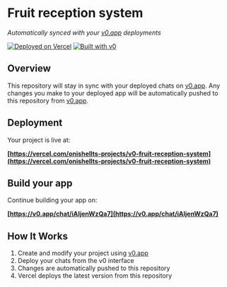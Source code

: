 # Fruit reception system

*Automatically synced with your [v0.app](https://v0.app) deployments*

[![Deployed on Vercel](https://img.shields.io/badge/Deployed%20on-Vercel-black?style=for-the-badge&logo=vercel)](https://vercel.com/onishellts-projects/v0-fruit-reception-system)
[![Built with v0](https://img.shields.io/badge/Built%20with-v0.app-black?style=for-the-badge)](https://v0.app/chat/iAIjenWzQa7)

## Overview

This repository will stay in sync with your deployed chats on [v0.app](https://v0.app).
Any changes you make to your deployed app will be automatically pushed to this repository from [v0.app](https://v0.app).

## Deployment

Your project is live at:

**[https://vercel.com/onishellts-projects/v0-fruit-reception-system](https://vercel.com/onishellts-projects/v0-fruit-reception-system)**

## Build your app

Continue building your app on:

**[https://v0.app/chat/iAIjenWzQa7](https://v0.app/chat/iAIjenWzQa7)**

## How It Works

1. Create and modify your project using [v0.app](https://v0.app)
2. Deploy your chats from the v0 interface
3. Changes are automatically pushed to this repository
4. Vercel deploys the latest version from this repository